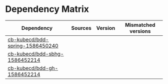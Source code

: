 # Dependency Matrix

Dependency | Sources | Version | Mismatched versions
---------- | ------- | ------- | -------------------
[cb-kubecd/bdd-spring-1586450240](https://github.com/cb-kubecd/bdd-spring-1586450240.git) |  | []() | 
[cb-kubecd/bdd-sbhg-1586452214](https://github.com/cb-kubecd/bdd-sbhg-1586452214.git) |  | []() | 
[cb-kubecd/bdd-gh-1586452214](https://github.com/cb-kubecd/bdd-gh-1586452214.git) |  | []() | 
